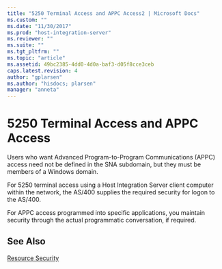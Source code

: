 ```yaml
---
title: "5250 Terminal Access and APPC Access2 | Microsoft Docs"
ms.custom: ""
ms.date: "11/30/2017"
ms.prod: "host-integration-server"
ms.reviewer: ""
ms.suite: ""
ms.tgt_pltfrm: ""
ms.topic: "article"
ms.assetid: 49bc2385-4dd0-4d0a-baf3-d05f8cce3ceb
caps.latest.revision: 4
author: "gplarsen"
ms.author: "hisdocs; plarsen"
manager: "anneta"
---
```

# 5250 Terminal Access and APPC Access
Users who want Advanced Program-to-Program Communications (APPC) access need not be defined in the SNA subdomain, but they must be members of a Windows domain.  
  
 For 5250 terminal access using a Host Integration Server client computer within the network, the AS/400 supplies the required security for logon to the AS/400.  
  
 For APPC access programmed into specific applications, you maintain security through the actual programmatic conversation, if required.  
  
## See Also  
 [Resource Security](../core/resource-security1.md)